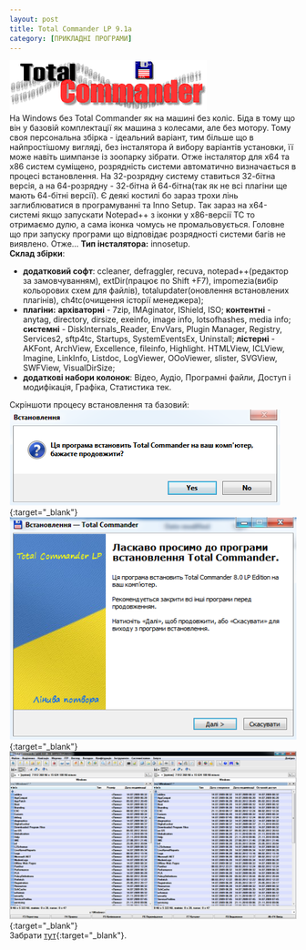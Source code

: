 ```yaml
---
layout: post
title: Total Commander LP 9.1a
category: [ПРИКЛАДНІ ПРОГРАМИ]
---
```

![tcm logo](/media/tc-logo.gif?style=head)  
На <term>Windows</term> без <term>Total Commander</term> як на машині без коліс. Біда в тому що він у базовій комплектації як машина з колесами, але без мотору. Тому своя персональна збірка - ідеальний варіант, тим більше що в найпростішому вигляді, без інсталятора й вибору варіантів установки, її може навіть шимпанзе із зоопарку зібрати.<!--more-->
Отже інсталятор для x64 та x86 систем суміщено, розрядність системи автоматично визначається в процесі встановлення. На 32-розрядну систему ставиться 32-бітна версія, а на 64-розрядну - 32-бітна й 64-бітна(так як не всі плагіни ще мають 64-бітні версії). Є деякі костилі бо зараз трохи лінь заглиблюватися в програмуванні та <term>Inno Setup</term>. Так зараз на x64-системі якщо запускати <term>Notepad++</term> з іконки у x86-версії ТС то отримаємо дулю, а сама іконка чомусь не промальовується. Головне що при запуску програми що відповідає розрядності системи багів не виявлено. Отже...
**Тип інсталятора:** <term>innosetup</term>.  
**Склад збірки**:
- **додатковий софт**: ccleaner, defraggler, recuva, notepad++(редактор за замовчуванням), extDir(працює по Shift +F7), impomezia(вибір кольорових схем для файлів), totalupdater(оновлення встановлених плагінів), ch4tc(очищення історії менеджера);
- **плагіни:** **архіваторні** - 7zip, IMAginator, IShield, ISO; **контентні** - anytag, directory, dirsize, exeinfo, image info, lotsofhashes, media info; **системні** - DiskInternals_Reader, EnvVars, Plugin Manager, Registry, Services2, sftp4tc, Startups, SystemEventsEx, Uninstall; **лістерні** - AKFont, ArchView, Excellence, fileinfo, Highlight. HTMLView, ICLView, Imagine, LinkInfo, Listdoc, LogViewer, OOoViewer, slister, SVGView, SWFView, VisualDirSize;
- **додаткові набори колонок**: Відео, Аудіо, Програмні файли, Доступ і модифікація, Графіка, Статистика тек.  

Скріншоти процесу встановлення та базовий:
[![install tcm](/media/install_tc-01.png?style=blog "install tcm")](/media/install_tc-01.png "Repair"){:target="_blank"}  
[![install tcm](/media/install_tc-02.png?style=blog "install tcm")](/media/install_tc-02.png "Repair"){:target="_blank"}  
[![install tcm](/media/install_tc-03.png?style=blog "install tcm")](/media/install_tc-03.png "Repair"){:target="_blank"}  
Забрати [тут](https://goo.gl/7xVLEC "збарегти TCM"){:target="_blank"}.

